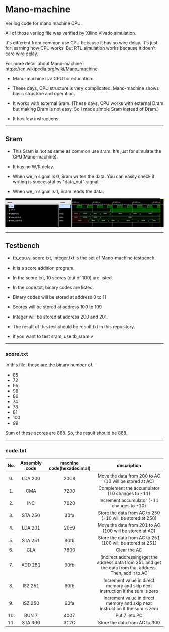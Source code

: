 # Mano-machine
Verilog code for mano machine CPU.

All of those verilog file was verified by Xilinx Vivado simulation.

It's different from common use CPU because it has no wire delay. It's just for learning how CPU works. But RTL simulation works because it doen't care wire delay.

For more detail about Mano-machine : <https://en.wikipedia.org/wiki/Mano_machine>

- Mano-machine is a CPU for education.

- These days, CPU structure is very complicated. Mano-machine shows basic structure and operation.

- It works with external Sram. (These days, CPU works with external Dram but making Dram is not easy. So I made simple Sram instead of Dram.)

- It has few instructions.

------

## Sram

- This Sram is not as same as common use sram. It's just for simulate the CPU(Mano-machine).

- It has no W/R delay.

- When we_n signal is 0, Sram writes the data. You can easily check if writing is successful by "data_out" signal.

- When we_n signal is 1, Sram reads the data.

![sram waveform](/images/sram.jpg)

---------

## Testbench

- tb_cpu.v, score.txt, integer.txt is the set of Mano-machine testbench.

- It is a score addition program. 

- In the score.txt, 10 scores (out of 100) are listed.

- In the code.txt, binary codes are listed.

- Binary codes will be stored at address 0 to 11

- Scores will be stored at address 100 to 109

- Integer will be stored at address 200 and 201.

- The result of this test should be result.txt in this repository.

- if you want to test sram, use tb_sram.v

----------------------

### score.txt

In this file, those are the binary number of...

- 85
- 72 
- 95
- 98
- 86
- 74
- 78
- 81
- 100
- 99

Sum of these scores are 868. So, the result should be 868.

------------------------

### code.txt

|No.|Assembly code|machine code(hexadecimal)|description|
|:---:|:---------:|:-----------------------:|:---------:|
|0.|LDA 200|20C8|Move the data from 200 to AC (10 will be stored at AC)|
|1.|CMA|7200|Complement the accumulator (10 changes to -11)|
|2.|INC|7020|Increment accumulator (-11 changes to -10)|
|3.|STA 250|30fa|Store the data from AC to 250 (-10 will be stored at 250)|
|4.|LDA 201|20c9|Move the data from 201 to AC (100 will be stored at AC)|
|5.|STA 251|30fb|Store the data from AC to 251 (100 will be stored at 251)|
|6.|CLA|7800|Clear the AC|
|7.|ADD 251|90fb|(indirect addressing)get the address data from 251 and get the data from that address. Then, add it to AC| 
|8.|ISZ 251|60fb|Increment value in direct memory and skip next instruction if the sum is zero|
|9.|ISZ 250|60fa|Increment value in direct memory and skip next instruction if the sum is zero|
|10.|BUN 7|4007|Put 7 into PC|
|11.|STA 300|312C|Store the data from AC to 300|


